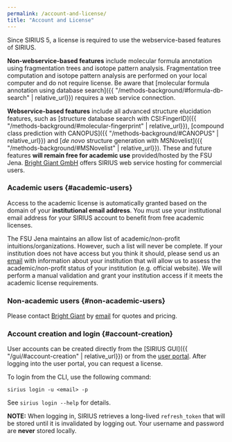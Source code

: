 ```yaml
---
permalink: /account-and-license/
title: "Account and License"
---
```


Since SIRIUS 5, a license is required to use the webservice-based
features of SIRIUS.

**Non-webservice-based features** include molecular formula annotation using fragmentation trees and isotope pattern analysis. 
Fragmentation tree computation and isotope pattern analysis are performed on your local computer and do not require license.
Be aware that [molecular formula annotation using database search]({{ "/methods-background/#formula-db-search" | relative_url}}) requires a web service connection.

**Webservice-based features** include all advanced structure elucidation features, such as [structure database search 
with CSI:FingerID]({{ "/methods-background/#molecular-fingerprint" | relative_url}}), [compound class prediction with CANOPUS]({{ "/methods-background/#CANOPUS" | relative_url}}) and [*de novo* structure generation with MSNovelist]({{ "/methods-background/#MSNovelist" | relative_url}}).
These and future features **will remain free for academic use** 
provided/hosted by the FSU Jena. [Bright Giant GmbH](https://bright-giant.com/) offers SIRIUS web service hosting for commercial users. 

### Academic users {#academic-users}
Access to the academic license is automatically granted based on the domain of your 
**institutional email address**. You must use your institutional email address for your SIRIUS account
to benefit from free academic licenses.

The FSU Jena maintains an allow list of academic/non-profit intuitions/organizations. However, such a 
list will never be complete. If your institution does not have access but you think it should, please send us an
[email](mailto:sirius@uni-jena.de) with information about your institution that will allow us to assess the academic/non-profit status of your institution (e.g. official website). 
We will perform a manual validation and grant your institution access if it meets the academic license requirements. 

### Non-academic users {#non-academic-users}
Please contact [Bright Giant](https://bright-giant.com/) by [email](mailto:info@bright-giant.com) for quotes and pricing.

### Account creation and login {#account-creation}
User accounts can be created directly from the [SIRIUS GUI]({{ "/gui/#account-creation" | relative_url}}) or from the [user portal](https://portal.bright-giant.com/). After logging into the user portal, you can request a license.

To login from the CLI, use the following command:
```
sirius login -u <email> -p
```
See `sirius login --help` for details.

**NOTE:** When logging in, SIRIUS retrieves a long-lived `refresh_token` that will be stored until it is invalidated 
by logging out. Your username and password are **never** stored locally.
